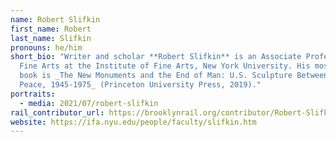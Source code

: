 ```yaml
---
name: Robert Slifkin
first_name: Robert
last_name: Slifkin
pronouns: he/him
short_bio: "Writer and scholar **Robert Slifkin** is an Associate Professor of
  Fine Arts at the Institute of Fine Arts, New York University. His most recent
  book is _The New Monuments and the End of Man: U.S. Sculpture Between War and
  Peace, 1945-1975_ (Princeton University Press, 2019)."
portraits:
  - media: 2021/07/robert-slifkin
rail_contributor_url: https://brooklynrail.org/contributor/Robert-Slifkin
website: https://ifa.nyu.edu/people/faculty/slifkin.htm
---
```

